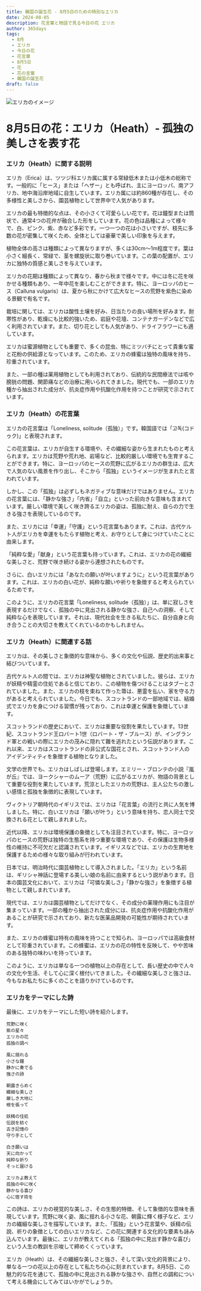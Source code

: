 ```yaml
---
title: 韓国の誕生花 - 8月5日のための特別なエリカ
date: 2024-08-05
description: 花言葉と物語で見る今日の花 エリカ
author: 365days
tags:
  - 8月
  - エリカ
  - 今日の花
  - 花言葉
  - 8月5日
  - 花
  - 花の言葉
  - 韓国の誕生花
draft: false
---
```



![エリカのイメージ](https://cdn.pixabay.com/photo/2016/11/30/05/29/erika-1871921_1280.jpg#center#center)


# 8月5日の花：エリカ（Heath）- 孤独の美しさを表す花

### エリカ（Heath）に関する説明

エリカ（Erica）は、ツツジ科エリカ属に属する常緑低木または小低木の総称です。一般的に「ヒース」または「ヘザー」とも呼ばれ、主にヨーロッパ、南アフリカ、地中海沿岸地域に自生しています。エリカ属には約860種が存在し、その多様性と美しさから、園芸植物として世界中で人気があります。

エリカの最も特徴的な点は、その小さくて可愛らしい花です。花は鐘型または筒状で、通常4つの花弁が融合した形をしています。花の色は品種によって様々で、白、ピンク、紫、赤など多彩です。一つ一つの花は小さいですが、枝先に多数の花が密集して咲くため、全体としては豪華で美しい印象を与えます。

植物全体の高さは種類によって異なりますが、多くは30cm〜1m程度です。葉は小さく細長く、常緑で、茎を螺旋状に取り巻いています。この葉の配置が、エリカに独特の質感と美しさを与えています。

エリカの花期は種類によって異なり、春から秋まで様々です。中には冬に花を咲かせる種類もあり、一年中花を楽しむことができます。特に、ヨーロッパのヒース（Calluna vulgaris）は、夏から秋にかけて広大なヒースの荒野を紫色に染める景観で有名です。

栽培に関しては、エリカは酸性土壌を好み、日当たりの良い場所を好みます。耐寒性があり、乾燥にも比較的強いため、岩庭や花壇、コンテナガーデンなどで広く利用されています。また、切り花としても人気があり、ドライフラワーにも適しています。

エリカは蜜源植物としても重要で、多くの昆虫、特にミツバチにとって貴重な蜜と花粉の供給源となっています。このため、エリカの蜂蜜は独特の風味を持ち、珍重されています。

また、一部の種は薬用植物としても利用されており、伝統的な民間療法では咳や膀胱の問題、関節痛などの治療に用いられてきました。現代でも、一部のエリカ種から抽出された成分が、抗炎症作用や抗酸化作用を持つことが研究で示されています。

### エリカ（Heath）の花言葉

エリカの花言葉は「Loneliness, solitude（孤独）」です。韓国語では「고독(コドゥク)」と表現されます。

この花言葉は、エリカが自生する環境や、その繊細な姿から生まれたものと考えられます。エリカは荒野や荒れ地、岩場など、比較的厳しい環境でも生育することができます。特に、ヨーロッパのヒースの荒野に広がるエリカの群生は、広大で人気のない風景を作り出し、そこから「孤独」というイメージが生まれたと言われています。

しかし、この「孤独」は必ずしもネガティブな意味だけではありません。エリカの花言葉には、「静かな強さ」「内省」「自立」といった前向きな意味も含まれています。厳しい環境で美しく咲き誇るエリカの姿は、孤独に耐え、自らの力で生きる強さを表現しているのです。

また、エリカには「幸運」「守護」という花言葉もあります。これは、古代ケルト人がエリカを幸運をもたらす植物と考え、お守りとして身につけていたことに由来します。

「純粋な愛」「献身」という花言葉も持っています。これは、エリカの花の繊細な美しさと、荒野で咲き続ける姿から連想されたものです。

さらに、白いエリカには「あなたの願いが叶いますように」という花言葉があります。これは、エリカの白い花が、純粋な願いや祈りを象徴すると考えられているためです。

このように、エリカの花言葉「Loneliness, solitude（孤独）」は、単に寂しさを表現するだけでなく、孤独の中に見出される静かな強さ、自己への洞察、そして純粋な心を表現しています。それは、現代社会を生きる私たちに、自分自身と向き合うことの大切さを教えてくれているのかもしれません。

### エリカ（Heath）に関連する話

エリカは、その美しさと象徴的な意味から、多くの文化や伝説、歴史的出来事と結びついています。

古代ケルト人の間では、エリカは神聖な植物とされていました。彼らは、エリカが妖精や精霊の住処であると信じており、この植物を傷つけることはタブーとされていました。また、エリカの枝を束ねて作った箒は、悪霊を払い、家を守る力があると考えられていました。今日でも、スコットランドの一部地域では、結婚式でエリカを身につける習慣が残っており、これは幸運と保護を象徴しています。

スコットランドの歴史において、エリカは重要な役割を果たしています。13世紀、スコットランド王ロバート1世（ロバート・ザ・ブルース）が、イングランド軍との戦いの際にエリカの茂みに隠れて難を逃れたという伝説があります。これ以来、エリカはスコットランドの非公式な国花とされ、スコットランド人のアイデンティティを象徴する植物となりました。

文学の世界でも、エリカはしばしば登場します。エミリー・ブロンテの小説『嵐が丘』では、ヨークシャーのムーア（荒野）に広がるエリカが、物語の背景として重要な役割を果たしています。荒涼としたエリカの荒野は、主人公たちの激しい感情と孤独を象徴的に表現しています。

ヴィクトリア朝時代のイギリスでは、エリカは「花言葉」の流行と共に人気を博しました。特に、白いエリカは「願いが叶う」という意味を持ち、恋人同士で交換される花として親しまれました。

近代以降、エリカは環境保護の象徴としても注目されています。特に、ヨーロッパのヒースの荒野は独特の生態系を持つ重要な環境であり、その保護は生物多様性の維持に不可欠だと認識されています。イギリスなどでは、エリカの生育地を保護するための様々な取り組みが行われています。

日本では、明治時代に園芸植物として導入されました。「エリカ」という名前は、ギリシャ神話に登場する美しい娘の名前に由来するという説があります。日本の園芸文化において、エリカは「可憐な美しさ」「静かな強さ」を象徴する植物として親しまれています。

現代では、エリカは園芸植物としてだけでなく、その成分の薬理作用にも注目が集まっています。一部の種から抽出された成分には、抗炎症作用や抗酸化作用があることが研究で示されており、新たな医薬品開発の可能性が期待されています。

また、エリカの蜂蜜は特有の風味を持つことで知られ、ヨーロッパでは高級食材として珍重されています。この蜂蜜は、エリカの花の特性を反映して、やや苦味のある独特の味わいを持っています。

このように、エリカは単なる一つの植物以上の存在として、長い歴史の中で人々の文化や生活、そして心に深く根付いてきました。その繊細な美しさと強さは、今もなお私たちに多くのことを語りかけているのです。

### エリカをテーマにした詩

最後に、エリカをテーマにした短い詩を紹介します。

```
荒野に咲く
紫の星々
エリカの花
孤独の調べ

風に揺れる
小さな鐘
静かに奏でる
強さの詩

朝露きらめく
繊細な美しさ
厳しき大地に
根を張って

妖精の住処
伝説を紡ぐ
古き記憶の
守り手として

白き願いは
天に向かって
純粋な祈り
そっと届ける

エリカよ教えて
孤独の中に咲く
静かなる喜び
心に宿す術を
```

この詩は、エリカの視覚的な美しさ、その生態的特徴、そして象徴的な意味を表現しています。荒野に咲く姿、風に揺れる小さな花、朝露に輝く様子など、エリカの繊細な美しさを描写しています。また、「孤独」という花言葉や、妖精の伝説、祈りの象徴としての白いエリカなど、この花に関連する文化的な要素も詠み込んでいます。最後に、エリカが教えてくれる「孤独の中に見出す静かな喜び」という人生の教訓を示唆して締めくくっています。

エリカ（Heath）は、その繊細な美しさと強さ、そして深い文化的背景により、単なる一つの花以上の存在として私たちの心に刻まれています。8月5日、この魅力的な花を通じて、孤独の中に見出される静かな強さや、自然との調和について考える機会にしてみてはいかがでしょうか。

